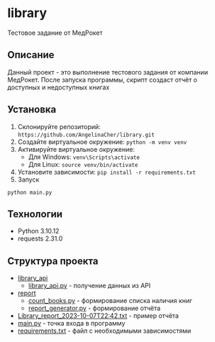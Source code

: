 # library
Тестовое задание от MeдРокет

## Описание

Данный проект - это выполнение тестового задания от компании МедРокет. 
После запуска программы, скрипт создаст отчёт о доступных и недоступных книгах

## Установка

1. Склонируйте репозиторий: `https://github.com/AngelinaCher/library.git`
2. Создайте виртуальное окружение: `python -m venv venv`
3. Активируйте виртуальное окружение:
    * Для Windows: `venv\Scripts\activate`
    * Для Linux: `source venv/bin/activate`
4. Установите зависимости: `pip install -r requirements.txt`
5. Запуск
```
python main.py
```
## Технологии
* Python 3.10.12
* requests 2.31.0

## Структура проекта

* [library_api](library_api)
   + [library_api.py](library_api%2Flibrary_api.py) - получение данных из API
* [report](report)
   + [count_books.py](report%2Fcount_books.py) - формирование списка наличия книг
   + [report_generator.py](report%2Freport_generator.py) - формирование отчёта
* [Library_report_2023-10-07T22:42.txt](Library_report_2023-10-07T22%3A42.txt) - пример отчёта
* [main.py](main.py) - точка входа в программу
* [requirements.txt](requirements.txt) - файл с необходимыми зависимостями
